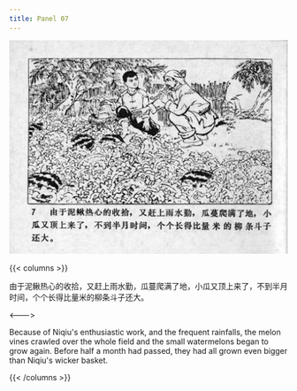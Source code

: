 ```yaml
---
title: Panel 07
---
```


![niqiu page](./../../../images/niqiu/seifert0397_nqkg_0011_007.jpg)

{{< columns >}}

由于泥鳅热心的收拾，又赶上雨水勤，瓜蔓爬满了地，小瓜又顶上来了，不到半月时间，个个长得比量米的柳条斗子还大。

<--->

Because of Niqiu's enthusiastic work, and the frequent rainfalls, the melon vines crawled over the whole field and the small watermelons began to grow again. Before half a month had passed, they had all grown even bigger than Niqiu's wicker basket.

{{< /columns >}}